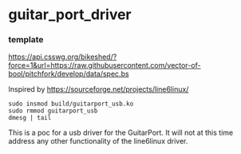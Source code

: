 # guitar_port_driver

### template
https://api.csswg.org/bikeshed/?force=1&url=https://raw.githubusercontent.com/vector-of-bool/pitchfork/develop/data/spec.bs


Inspired by https://sourceforge.net/projects/line6linux/



```
sudo insmod build/guitarport_usb.ko
sudo rmmod guitarport_usb
dmesg | tail
```

This is a poc for a usb driver for the GuitarPort. It will not at this time address any other functionality of the line6linux driver.
